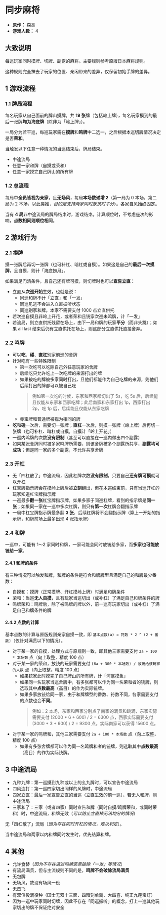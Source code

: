 # 同步麻将

- **原作：** 森高
- **游戏人数：** 4

## 大致说明

每巡玩家同时摸牌、切牌、副露的麻将。主要规则参考原版日本麻将规则。

这种规则完全抹去了玩家的位置、亲闲带来的差异，仅保留初始手牌的差异。

## 1 游戏流程

### 1.1 牌局流程

每名玩家从自己面前的牌山摸牌，共 **19 张**牌（包括岭上牌），每名玩家摸到的最后一张牌**均为海底牌**（除非为「岭上牌」）。

一局分为若干巡，每巡玩家需在**摸牌**和**鸣牌**中二选一，之后根据本巡切牌情况决定是否**荣和**。

当触发以下任意一种情况的当巡结束后，牌局结束。
- 中途流局
- 任意一家和牌（自摸或荣和）
- 任意一家摸完自己牌山的所有牌

### 1.2 总流程

每局中**全员皆视为亲家**，且**无场风**，每局**本场数递增 2**（第一局为 0 本场，第二局为 2 本场，以此类推，*目的是支持两家同时放铳时平分*）。各家自风始终固定。

当有 **4 局**非中途流局的牌局结束时，游戏结束。计算顺位时，不考虑座次的影响，**点数相同则顺位相同**。

## 2 游戏行为

### 2.1 摸牌

摸一张牌后再切一张牌（也可补杠、暗杠或自摸）。如果这是自己的**最后一次摸牌**，且自摸，则计「海底捞月」。

如果满足门清条件，且自己还有牌可摸，则切牌时也可以**宣告立直**：
- 立直从**次巡开始**生效，也就是说：
    - 同巡和牌不计「立直」和「一发」
    - 同巡见逃不会进入立直振听状态
    - 同巡别家和牌，本家不需要支付 1000 点立直供托
- 若次巡自摸且非岭上开花，或者荣和且铳家次巡未鸣牌，计「一发」
- 若流局，则立直供托残留在场上，由下一局和牌的玩家**平分**（而非头跳）；如果 all last 结束后仍有立直供托在场上，则这部分立直供托直接舍弃。

### 2.2 鸣牌

- 可以**吃**、**碰**、**直杠**别家前巡的舍牌
- 针对吃有一些特殊限制
    - 第一次吃可以吃除自己外任意玩家的舍牌
    - 后续吃只允许吃上一次吃牌的来源打出的牌
    - 如果被吃的牌被多家同时打出，且他们都能作为自己吃牌的来源，则他们后续打出的牌都可以被自己吃
        > 例如第一次吃的时候，东家和西家都切出了 5s，吃 5s 后，后续能且仅能从东家和西家吃牌；此后南家和东家打出 1p，西家打出 2p，吃 1p 后，后续能且仅能从东家吃牌
    - 赤宝牌和普通牌被视为相同的牌
- **吃**和**碰**一次后，需要切一张牌；**直杠**一次后，则摸一张牌（岭上牌）后再切一张牌（也可补杠、暗杠或自摸，自摸计「岭上开花」）
- 一巡内鸣牌的次数**没有限制**（甚至可以直接在一巡内做出四个副露）
- 如果某张舍牌同时被多家鸣牌所需要，则该舍牌被多个副露所共享，**副露均可成功**；但是同一家的多个副露，不允许共享舍牌

### 2.3 开杠

 - 无「四杠散了」中途流局，因此杠牌次数**没有限制**，只要自己**还有牌可摸**就可以开杠
 - 杠宝牌指示牌会在摸岭上牌后被**立刻**翻出，但在本巡结束前，只有当巡开杠的玩家知道杠宝牌指示牌
 - 一巡最多**翻一张**杠宝牌指示牌，如果多家于同巡杠牌，看到的指示牌是**同一张**；如果同一家在一巡中多次杠牌，则只有**第一次**杠牌会翻指示牌
 - 一局中杠宝牌指示牌最多翻 **3 张**，后续杠牌将不会翻指示牌（算上一开始的指示牌，和牌前场上最多出现 4 张指示牌）

### 2.4 和牌

一巡中，可能有 1～2 家同时和牌，一家可能会同时放铳给多家，而**多家也可能放铳给一家**。

#### 2.4.1 和牌的条件

有三种情况可以触发和牌，和牌的条件是符合和牌牌型且满足自己的和牌最少番数：
- 自摸和：摸牌（正常摸牌、开杠摸岭上牌）时满足和牌条件
- 荣和：当巡**无人自摸**，且有玩家当巡切出（或补杠）了满足自己和牌条件的牌
- 鸣牌荣和：鸣牌后，除了被鸣牌的牌以外，前一巡有玩家切出（或补杠）了满足自己和牌条件的牌

#### 2.4.2 点数的计算

基本点数的计算与原版规则亲家自摸一致，即 `基本点数(a) = 符数 * 2 ^ (2 + 番数)`（仅针对满贯以下的情况）。

- 对于某一家的自摸，处理方式与原规则一致，即其他三家需要支付 `2a + 100 * 本场数` 点（向上取整，精度 100 点）
- 对于某一家的荣和，放铳的玩家需要支付 `(6a + 300 * 本场数) / 放铳给该玩家的人数` 点（向上取整，精度 100 点）
    - 如果铳家此时摸完了自己牌山的所有牌，计「河底摸鱼」
    - 如果同一名玩家当巡舍牌中，有多张都可以作为同一名荣和者的铳牌，则选取其中**点数最高**（高目）的作为实际铳牌。
    - 如果多家放铳给同一家，由于和牌牌型的番数、符数不同，各家需要支付的点数也会**不同**。
        > 例如：2 本场，东家和西家分别点了南家的满贯和跳满，东家实际需要支付 (2000 \* 6 + 600) / 2 = 6300 点，西家实际需要支付 (3000 \* 3 + 600) / 2 = 9300 点，实际南家可以获得 15600 点。
- 对于某一家的鸣牌和，其他三家需要支付 `2a + 100 * 本场数` 点（向上取整，精度 100 点）
     - 如果有多张舍牌都可以作为同一名鸣牌和者的铳牌，则选取其中**点数最高**（高目）的作为实际铳牌。


## 3 中途流局

- 九种九牌：第一巡摸到九种或以上的幺九牌时，可以宣告中途流局
- 四风连打：第一巡四家切出同样的风牌时，中途流局
- 四家立直：最后一家宣告立直的当巡（立直生效的前一巡），若无人和牌，则中途流局
- 三家和了：三家（或者四家）同时宣告和牌（同时自摸/鸣牌荣和，或同时荣和）时，中途流局，和牌无效（*可以防止立直棒无法均分的情况*）

无「四杠散了」流局（*因为存在同时开杠的情况，难以判定*）。

当中途流局和两家以内和牌同时发生时，优先结算和牌。

## 4 其他

- 允许食替（*因为不存在通过鸣牌恶意破除「一发」等情况*）
- 有流局满贯，但与主流规则不同的是，**鸣牌不会破除流局满贯**
- 无包牌
- 无场风，故没有场风一役
- 无击飞
- 有双倍役满役种（国士无双十三面、四暗刻单骑、大四喜、纯正九莲宝灯）
- 因为一巡中玩家同时切牌，因此不存在「同巡振听」的概念，打上一巡其他玩家切出的牌不保证绝对安全

